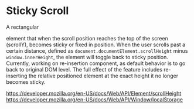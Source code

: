 # Sticky Scroll

A rectangular <div></div> element that when the scroll position reaches the top of the screen (scrollY), becomes sticky or fixed in position. 
When the user scrolls past a certain distance, defined as `document.documentElement.scrollHeight` minus `window.innerHeight`, the element will toggle back to sticky position.
Currently, working on re-insertion component, as default behavior is to go back to original DOM level. The full effect of the feature includes re-inserting the relative positioned element at the exact height it no longer becomes sticky.

https://developer.mozilla.org/en-US/docs/Web/API/Element/scrollHeight
https://developer.mozilla.org/en-US/docs/Web/API/Window/localStorage
